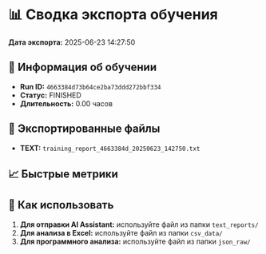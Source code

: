 # 📊 Сводка экспорта обучения

**Дата экспорта:** 2025-06-23 14:27:50

## 🎯 Информация об обучении

- **Run ID:** `4663384d73b64ce2ba73ddd272bbf334`
- **Статус:** FINISHED
- **Длительность:** 0.00 часов

## 📁 Экспортированные файлы

- **TEXT:** `training_report_4663384d_20250623_142750.txt`

## 📈 Быстрые метрики


## 🚀 Как использовать

1. **Для отправки AI Assistant:** используйте файл из папки `text_reports/`
2. **Для анализа в Excel:** используйте файл из папки `csv_data/`
3. **Для программного анализа:** используйте файл из папки `json_raw/`
